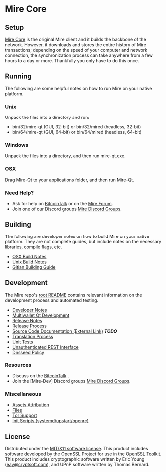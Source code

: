 Mire Core
=====================

Setup
---------------------
[Mire Core](http://Mirecoin.com) is the original Mire client and it builds the backbone of the network. However, it downloads and stores the entire history of Mire transactions; depending on the speed of your computer and network connection, the synchronization process can take anywhere from a few hours to a day or more. Thankfully you only have to do this once.

Running
---------------------
The following are some helpful notes on how to run Mire on your native platform.

### Unix

Unpack the files into a directory and run:

- bin/32/mire-qt (GUI, 32-bit) or bin/32/mired (headless, 32-bit)
- bin/64/mire-qt (GUI, 64-bit) or bin/64/mired (headless, 64-bit)

### Windows

Unpack the files into a directory, and then run mire-qt.exe.

### OSX

Drag Mire-Qt to your applications folder, and then run Mire-Qt.

### Need Help?

* Ask for help on [BitcoinTalk](https://bitcointalk.org/index.php) or on the [Mire Forum](http://mire.cc/).
* Join one of our Discord groups [Mire Discord Groups](https://discord.gg/RBQHsFC).

Building
---------------------
The following are developer notes on how to build Mire on your native platform. They are not complete guides, but include notes on the necessary libraries, compile flags, etc.

- [OSX Build Notes](build-osx.md)
- [Unix Build Notes](build-unix.md)
- [Gitian Building Guide](gitian-building.md)

Development
---------------------
The Mire repo's [root README](https://github.com/eastcoastcrypto/Mire/blob/master/README.md) contains relevant information on the development process and automated testing.

- [Developer Notes](developer-notes.md)
- [Multiwallet Qt Development](multiwallet-qt.md)
- [Release Notes](release-notes.md)
- [Release Process](release-process.md)
- [Source Code Documentation (External Link)](https://dev.visucore.com/bitcoin/doxygen/) ***TODO***
- [Translation Process](translation_process.md)
- [Unit Tests](unit-tests.md)
- [Unauthenticated REST Interface](REST-interface.md)
- [Dnsseed Policy](dnsseed-policy.md)

### Resources

* Discuss on the [BitcoinTalk](https://bitcointalk.org/index.php?topic=4491298.0) .
* Join the [Mire-Dev] Discord groups [Mire Discord Groups](https://discord.gg/RBQHsFC).

### Miscellaneous
- [Assets Attribution](assets-attribution.md)
- [Files](files.md)
- [Tor Support](tor.md)
- [Init Scripts (systemd/upstart/openrc)](init.md)

License
---------------------
Distributed under the [MIT/X11 software license](http://www.opensource.org/licenses/mit-license.php).
This product includes software developed by the OpenSSL Project for use in the [OpenSSL Toolkit](https://www.openssl.org/). This product includes
cryptographic software written by Eric Young ([eay@cryptsoft.com](mailto:eay@cryptsoft.com)), and UPnP software written by Thomas Bernard.
